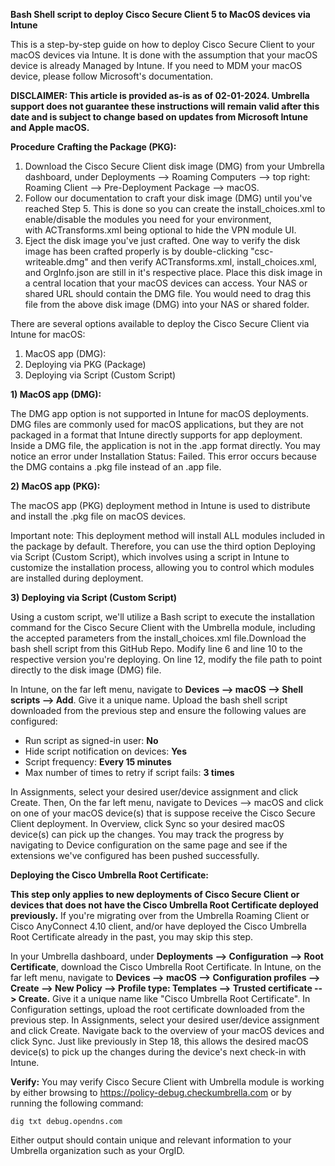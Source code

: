 **Bash Shell script to deploy Cisco Secure Client 5 to MacOS devices via Intune**

This is a step-by-step guide on how to deploy Cisco Secure Client to your macOS devices via Intune. It is done with the assumption that your macOS device is already Managed by Intune. If you need to MDM your macOS device, please follow Microsoft's documentation. 

**DISCLAIMER: This article is provided as-is as of 02-01-2024. Umbrella support does not guarantee these instructions will remain valid after this date and is subject to change based on updates from Microsoft Intune and Apple macOS.**




**Procedure**
**Crafting the Package (PKG):**
1) Download the Cisco Secure Client disk image (DMG) from your Umbrella dashboard, under Deployments --> Roaming Computers --> top right: Roaming Client --> Pre-Deployment Package --> macOS.
2) Follow our documentation to craft your disk image (DMG) until you've reached Step 5. This is done so you can create the install_choices.xml to enable/disable the modules you need for your environment, with ACTransforms.xml being optional to hide the VPN module UI.
3) Eject the disk image you've just crafted. One way to verify the disk image has been crafted properly is by double-clicking "csc-writeable.dmg" and then verify ACTransforms.xml, install_choices.xml, and OrgInfo.json are still in it's respective place. Place this disk image in a central location that your macOS devices can access. Your NAS or shared URL should contain the DMG file. You would need to drag this file from the above disk image (DMG) into your NAS or shared folder.

There are several options available to deploy the Cisco Secure Client via Intune for macOS:

1) MacOS app (DMG):
2) Deploying via PKG (Package)
3) Deploying via Script (Custom Script)

**1) MacOS app (DMG):**

The DMG app option is not supported in Intune for macOS deployments. DMG files are commonly used for macOS applications, but they are not packaged in a format that Intune directly supports for app deployment. Inside a DMG file, the application is not in the .app format directly. You may notice an error under Installation Status: Failed. This error occurs because the DMG contains a .pkg file instead of an .app file. 

**2) MacOS app (PKG):**

The macOS app (PKG) deployment method in Intune is used to distribute and install the .pkg file on macOS devices. 

Important note: This deployment method will install ALL modules included in the package by default. Therefore, you can use the third option Deploying via Script (Custom Script), which involves using a script in Intune to customize the installation process, allowing you to control which modules are installed during deployment. 

**3) Deploying via Script (Custom Script)**

Using a custom script, we'll utilize a Bash script to execute the installation command for the Cisco Secure Client with the Umbrella module, including the accepted parameters from the install_choices.xml file.Download the bash shell script from this GitHub Repo. Modify line 6 and line 10 to the respective version you're deploying. On line 12, modify the file path to point directly to the disk image (DMG) file.

In Intune, on the far left menu, navigate to **Devices --> macOS --> Shell scripts --> Add**. Give it a unique name. Upload the bash shell script downloaded from the previous step and ensure the following values are configured:

* Run script as signed-in user: **No**
* Hide script notification on devices: **Yes**
* Script frequency: **Every 15 minutes**
* Max number of times to retry if script fails: **3 times**

In Assignments, select your desired user/device assignment and click Create.
Then, On the far left menu, navigate to Devices --> macOS and click on one of your macOS device(s) that is suppose receive the Cisco Secure Client deployment. In Overview, click Sync so your desired macOS device(s) can pick up the changes. You may track the progress by navigating to Device configuration on the same page and see if the extensions we've configured has been pushed successfully.

**Deploying the Cisco Umbrella Root Certificate:**

**This step only applies to new deployments of Cisco Secure Client or devices that does not have the Cisco Umbrella Root Certificate deployed previously.** If you're migrating over from the Umbrella Roaming Client or Cisco AnyConnect 4.10 client, and/or have deployed the Cisco Umbrella Root Certificate already in the past, you may skip this step.

In your Umbrella dashboard, under **Deployments --> Configuration --> Root Certificate**, download the Cisco Umbrella Root Certificate.
In Intune, on the far left menu, navigate to **Devices --> macOS --> Configuration profiles --> Create --> New Policy --> Profile type: Templates --> Trusted certificate --> Create.**
Give it a unique name like "Cisco Umbrella Root Certificate". In Configuration settings, upload the root certificate downloaded from the previous step.
In Assignments, select your desired user/device assignment and click Create.
Navigate back to the overview of your macOS devices and click Sync. Just like previously in Step 18, this allows the desired macOS device(s) to pick up the changes during the device's next check-in with Intune.

**Verify:**
You may verify Cisco Secure Client with Umbrella module is working by either browsing to https://policy-debug.checkumbrella.com or by running the following command:

```dig txt debug.opendns.com```

Either output should contain unique and relevant information to your Umbrella organization such as your OrgID.



